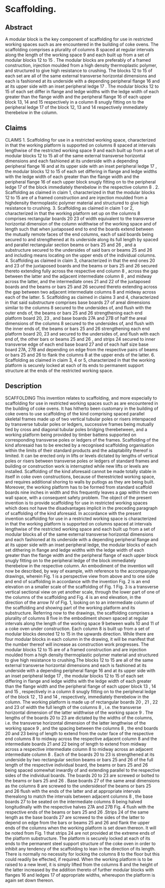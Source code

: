 # Scaffolding.

## Abstract
A modular block is the key component of scaffolding for use in restricted working spaces such as are encountered in the building of coke ovens. The scaffolding comprises a plurality of columns 8 spaced at regular intervals along the length of the working space 9 and each built up from a set of modular blocks 12 to 15 . The modular blocks are preferably of a framed construction, injection moulded from a high density thermoplastic polymer, and structured to give high resistance to crushing. The blocks 12 to 15 of each set are all of the same external transverse horizontal dimensions and each is fashioned at its underside with a depending peripheral flange 16 and at its upper side with an inset peripheral ledge 17 . The modular blocks 12 to 15 of each set differ in flange and ledge widths with the ledge width of each greater than the flange width and the peripheral flange 16 of each upper block 13, 14 and 15 respectively in a column 8 snugly fitting on to the peripheral ledge 17 of the block 12, 13 and 14 respectively immediately therebelow in the column.

## Claims
CLAIMS 1. Scaffolding for use in a restricted working space, characterized in that the working platform is supported on columns 8 spaced at intervals lengthwise of the restricted working space 9 and each built up from a set of modular blocks 12 to 15 all of the same external transverse horizontal dimensions and each fashioned at its underside with a depending peripheral flange 16 and at its upper side with an inset peripheral ledge 17 , the modular blocks 12 to 15 of each set differing in flange and ledge widths with the ledge width of each greater than the flange width and the peripheral flange 16 of each upper block snugly fitting on to the peripheral ledge 17 of the block immediately therebelow in the respective column 8 . 2. Scaffolding as claimed in claim 1, characterized in that the modular blocks 12 to 15 are of a framed construction and are injection moulded from a highdensity thermoplastic polymer material and structured to give high resistance to crushing. 3. Scaffolding as claimed in claim 1 or 2, characterized in that the working platform set up on the columns 8 comprises rectangular boards 20 23 of width equivalent to the transverse horizontal dimension of the column widthwise of the working space and of length such that when juxtaposed end to end the boards extend between the mutually remote faces of the end columns, each of said boards being secured to and strengthened at its underside along its full length by spaced and parallel rectangular section beams or bars 25 and 26 , and a substructure secured to the undersides of said bars or beams 25 and 26 and including means locating on the upper ends of the individual columns. 4. Scaffolding as claimed in claim 3, characterized in that the end ones 20 and 23 of the juxtaposed boards and the beams or bars 25 and 26 secured thereto extending fully across the respective end column 8 , across the gap between the latter and the adjacent intermediate column 8 , and midway across the latter, and the intermediate ones 21 and 22 of the juxtaposed boards and the beams or bars 25 and 26 secured thereto extending across the gap between two adjacent intermediate columns 8 and midway across each of the latter. 5. Scaffolding as claimed in claims 3 and 4, characterized in that said substructure comprises base boards 27 of areal dimensions similar to the columns 8 secured to the undersides of, and flush with the outer ends of, the beams or bars 25 and 26 strengthening each end platform board 20, 23 , and base boards 27A and 27B of half the areal dimensions of the columns 8 secured to the undersides of, and flush with the inner ends of, the beams or bars 25 and 26 strengthening each end platform board 20, 23 and secured to the undersides of, and flush with each end of, the other bars or beams 25 and 26 , and strips 24 secured to inner transverse edge of each end base board 27 and of each half size base board 27A, 27B and depending on edge from the respective pairs of beams or bars 25 and 26 to flank the columns 8 at the upper ends of the latter. 6. Scaffolding as claimed in claim 3, 4 or 5, characterized in that the working platform is securely locked at each of its ends to permanent support structure at the ends of the restricted working space.

## Description
SCAFFOLDING This invention relates to scaffolding, and more especially to scaffolding for use in restricted working spaces such as are encountered in the building of coke ovens. It has hitherto been customary in the building of coke ovens to use scaffolding of the kind comprising spaced parallel skeletal frames made up of two vertical tubular poles or risers interspaced by transverse tubular poles or ledgers, successive frames being mutually tied by cross and diagonal tubular poles bridging therebetween, and a working platform being provided by timber battens supported on corresponding transverse poles or ledgers of the frames. Scaffolding of the kind aforesaid has to be erected by a recognised scaffolding organisation within the limits of their standard products and the adaptability thereof is limited. It can be erected only in lifts or levels dictated by lengths of vertical poles or risers between transverse poles or ledgers of standard frames and building or construction work is interrupted while new lifts or levels are installed. Scaffolding of the kind aforesaid cannot be made totally stable in itself in coke oven constructions, because of therestricted working space, and requires additional shoring to walls by putlogs as they are being built. Moreover, the working platform has to be formed from standard scaffold boards nine inches in width and this frequently leaves a gap within the oven wall space, with a consequent safety problem. The object of the present invention is to provide scaffolding for use in restricted working spaces which does not have the disadvantages implicit in the preceding paragraph of scaffolding of the kind aforesaid. In accordance with the present invention scaffolding for use in a restricted working space is characterized in that the working platform is supported on columns spaced at intervals lengthwise of the restricted working space and each built up from a set of modular blocks all of the same external transverse horizontal dimensions and each fashioned at its underside with a depending peripheral flange and at its upper side with an inset peripheral ledge, the modular blocks of each set dithering in flange and ledge widths with the ledge width of each greater than the flange width and the peripheral flange of each upper block snugly fitting on to the peripheral ledge of the block immediately therebelow in the respective column. An embodiment of the invention will now be described, by way of example, with reference to the accompanying drawings, wherein Fig. 1 is a perspective view from above and to one side and end of scaffolding in accordance with the invention Fig. 2 is an end elevation on a smaller scale of the scaffolding of Fig. 1 Fig. 3 is a transverse vertical sectional view on yet another scale, through the lower part of one of the columns of the scaffolding and Fig. 4 is an end elevation, in the direction of the arrow IV of Fig. 1, looking on to an intermediate column of the scaffolding and showing part of the working platform and its substructure. Referring now to the drawings, the scaffolding comprises a plurality of columns 8 five in the embodiment shown spaced at regular intervals along the length of the working space 9 between walls 10 and 11 of a coke oven under construction. Each column 8 is built up from a set of modular blocks denoted 12 to 15 in the upwards direction. While there are four modular blocks in each column in the drawing, it will be manifest that the number thereof will increase as construction work progresses. The modular blocks 12 to 15 are of a framed construction and are injection moulded from a high density thermoplastic polymer material and structured to give high resistance to crushing.The blocks 12 to 15 are all of the same external transverse horizontal dimensions and each is fashioned at its underside with a depending peripheral flange 16 and at its upper side with an inset peripheral ledge 17 , the modular blocks 12 to 15 of each set differing in flange and ledge widths with the ledge width of each greater than the flange width and the peripheral flange of each upper block 13 , 14 and 15 , respectively in a column 8 snugly fitting on to the peripheral ledge of the block 12 , 13 and 14 , respectively, immediately therebelow in the column. The working platform is made up of rectangular boards 20 , 21 , 22 and 23 of width the full length of the columns 8 , i.e. the transverse horizontal dimension of the latter widthwise of the working space 9 . The lengths of the boards 20 to 23 are dictated by the widths of the columns, i.e. the transverse horizontal dimension of the latter lengthwise of the working space 9 , and the spacing between the columns 8 , the end boards 20 and 23 being of length to extend from the outer face of the respective end columns 8 to midway across the respective adjacent column 8 and the intermediate boards 21 and 22 being of length to extend from midway across a respective intermediate column 8 to midway across an adjacent intermediate column 8 . Each of the boards 20 to 23 is strengthened at its underside by two rectangular section beams or bars 25 and 26 of the full length of the respective individual board, the beams or bars 25 and 26 being spaced somewhat inwardly of and extending parallel to the respective sides of the individual boards. The boards 20 to 23 are screwed or bolted to the beams or bars 25 and 26 . Base boards 27 of the same areal dimensions as the columns 8 are screwed to the undersidesof the beams or bars 25 and 26 flush with the ends of the latter and at appropriate intervals therealong to match the intervals between adjacent columns 8 , the base boards 27 to be seated on the intermediate columns 8 being halved longitudinally with the respective halves 27A and 27B Fig. 4 flush with the respective ends of the beams or bars 25 and 26 .Strips 24 of the same length as the base boards 27 are screwed to the sides of the latter to depend on edge from the bars or beams 25 and 26 and flank the upper ends of the columns when the working platform is set down thereon. It will be noted from Fig. 1 that strips 24 are not provided at the extreme ends of the platform substructure. The platform is securely locked at each of its ends to the permanent steel support structure of the coke oven in order to inhibit any tendency of the scaffolding to lean in the direction of its length. There is normally no necessity for locking the columns 8 to the floor but this could readily be effected, if required. When the working platform is to be raised to a new level, it is simply lifted from the columns 8 and the height of the latter increased by the addition thereto of further modular blocks with flanges 16 and ledges 17 of appropriate widths, whereupon the platform is again set down thereon.